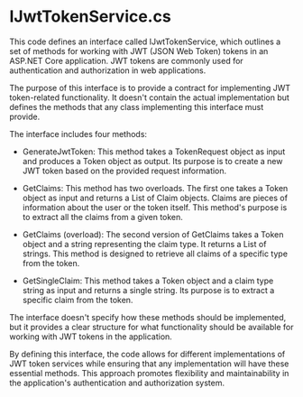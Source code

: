 # IJwtTokenService.cs

This code defines an interface called IJwtTokenService, which outlines a set of methods for working with JWT (JSON Web Token) tokens in an ASP.NET Core application. JWT tokens are commonly used for authentication and authorization in web applications.

The purpose of this interface is to provide a contract for implementing JWT token-related functionality. It doesn't contain the actual implementation but defines the methods that any class implementing this interface must provide.

The interface includes four methods:

- GenerateJwtToken: This method takes a TokenRequest object as input and produces a Token object as output. Its purpose is to create a new JWT token based on the provided request information.

- GetClaims: This method has two overloads. The first one takes a Token object as input and returns a List of Claim objects. Claims are pieces of information about the user or the token itself. This method's purpose is to extract all the claims from a given token.

- GetClaims (overload): The second version of GetClaims takes a Token object and a string representing the claim type. It returns a List of strings. This method is designed to retrieve all claims of a specific type from the token.

- GetSingleClaim: This method takes a Token object and a claim type string as input and returns a single string. Its purpose is to extract a specific claim from the token.

The interface doesn't specify how these methods should be implemented, but it provides a clear structure for what functionality should be available for working with JWT tokens in the application.

By defining this interface, the code allows for different implementations of JWT token services while ensuring that any implementation will have these essential methods. This approach promotes flexibility and maintainability in the application's authentication and authorization system.